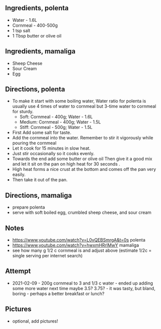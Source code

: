 ## Ingredients, polenta
* Water - 1.6L
* Cornmeal - 400-500g
* 1 tsp salt
* 1 Tbsp butter or olive oil

## Ingredients, mamaliga
* Sheep Cheese
* Sour Cream
* Egg

## Directions, polenta
* To make it start with some boiling water, Water ratio for polenta is usually use 4 times of water to cornmeal but 3-time water to cornmeal for sturdy.
  * Soft: Cornmeal - 400g; Water - 1.6L
  * Medium: Cornmeal - 400g; Water - 1.5L
  * Stiff: Cornmeal - 500g; Water - 1.5L
* First Add some salt for taste. 
* Add the cornmeal into the water. Remember to stir it vigorously while pouring the cornmeal
* Let it cook for 15 minutes in slow heat. 
* Just stir occasionally so it cooks evenly. 
* Towards the end add some butter or olive oil Then give it a good mix and let it sit on the pan on high heat for 30 seconds . 
* High heat forms a nice crust at the bottom and comes off the pan very easily. 
* Then take it out of the pan.

## Directions, mamaliga
* prepare polenta
* serve with soft boiled egg, crumbled sheep cheese, and sour cream

## Notes
* https://www.youtube.com/watch?v=L0vQEBSmrgA&t=0s polenta
* https://www.youtube.com/watch?v=hwxmHRrlMwY mamaliga
* see how many g 1/2 c cornmeal is and adjust above (estimate 1/2c = single serving per internet search)

## Attempt
* 2021-02-09 - 200g cornmeal to 3 and 1/3 c water - ended up adding some more water next time maybe 3.5? 3.75? - it was tasty, but bland, boring - perhaps a better breakfast or lunch?

## Pictures
* optional, add pictures!
